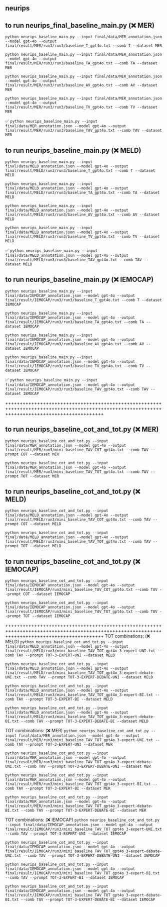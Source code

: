 ## neurips

## to run neurips_final_baseline_main.py (❌ MER)

`python neurips_baseline_main.py --input final/data/MER_annotation.json --model gpt-4o --output final/result/MER/run3/run3/baseline_T_gpt4o.txt --comb T --dataset MER`

`python neurips_baseline_main.py --input final/data/MER_annotation.json --model gpt-4o --output final/result/MER/run3/run3/baseline_TA_gpt4o.txt --comb TA --dataset MER`

`python neurips_baseline_main.py --input final/data/MER_annotation.json --model gpt-4o --output final/result/MER/run3/run3/baseline_AV_gpt4o.txt --comb AV --dataset MER`

`python neurips_baseline_main.py --input final/data/MER_annotation.json --model gpt-4o --output final/result/MER/run3/run3/baseline_TV_gpt4o.txt --comb TV --dataset MER`

✅ `python neurips_baseline_main.py --input final/data/MER_annotation.json --model gpt-4o --output final/result/MER/run3/run3/baseline_TAV_gpt4o.txt --comb TAV --dataset MER`

## to run neurips_baseline_main.py (❌ MELD)

`python neurips_baseline_main.py --input final/data/MELD_annotation.json --model gpt-4o --output final/result/MELD/run3/run3/baseline_T_gpt4o.txt --comb T --dataset MELD`

`python neurips_baseline_main.py --input final/data/MELD_annotation.json --model gpt-4o --output final/result/MELD/run3/run3/baseline_TA_gpt4o.txt --comb TA --dataset MELD`

`python neurips_baseline_main.py --input final/data/MELD_annotation.json --model gpt-4o --output final/result/MELD/run3/run3/baseline_AV_gpt4o.txt --comb AV --dataset MELD`

`python neurips_baseline_main.py --input final/data/MELD_annotation.json --model gpt-4o --output final/result/MELD/run3/run3/baseline_TV_gpt4o.txt --comb TV --dataset MELD`

✅ `python neurips_baseline_main.py --input final/data/MELD_annotation.json --model gpt-4o --output final/result/MELD/run3/run3/baseline_TAV_gpt4o.txt --comb TAV --dataset MELD`

## to run neurips_baseline_main.py (❌ IEMOCAP)

`python neurips_baseline_main.py --input final/data/IEMOCAP_annotation.json --model gpt-4o --output final/result/IEMOCAP/run3/run3/baseline_T_gpt4o.txt --comb T --dataset IEMOCAP`

`python neurips_baseline_main.py --input final/data/IEMOCAP_annotation.json --model gpt-4o --output final/result/IEMOCAP/run3/run3/baseline_TA_gpt4o.txt --comb TA --dataset IEMOCAP`

`python neurips_baseline_main.py --input final/data/IEMOCAP_annotation.json --model gpt-4o --output final/result/IEMOCAP/run3/run3/baseline_AV_gpt4o.txt --comb AV --dataset IEMOCAP`

`python neurips_baseline_main.py --input final/data/IEMOCAP_annotation.json --model gpt-4o --output final/result/IEMOCAP/run3/run3/baseline_TV_gpt4o.txt --comb TV --dataset IEMOCAP`

✅ `python neurips_baseline_main.py --input final/data/IEMOCAP_annotation.json --model gpt-4o --output final/result/IEMOCAP/run3/run3/baseline_TAV_gpt4o.txt --comb TAV --dataset IEMOCAP`

++++++++++++++++++++++++++++++++++++++++++++++++++++++++++++++++++++++++++++++++++++++++++++++++++++++++++++++++++++++++++++++++++++++++++++++

## to run neurips_baseline_cot_and_tot.py (❌ MER)

`python neurips_baseline_cot_and_tot.py --input final/data/MER_annotation.json --model gpt-4o --output final/result/MER/run3/mini_baseline_TAV_COT_gpt4o.txt --comb TAV --prompt COT --dataset MER`

`python neurips_baseline_cot_and_tot.py --input final/data/MER_annotation.json --model gpt-4o --output final/result/MER/run3/mini_baseline_TAV_TOT_gpt4o.txt --comb TAV --prompt TOT --dataset MER`

## to run neurips_baseline_cot_and_tot.py (❌ MELD)

`python neurips_baseline_cot_and_tot.py --input final/data/MELD_annotation.json --model gpt-4o --output final/result/MELD/run3/mini_baseline_TAV_COT_gpt4o.txt --comb TAV --prompt COT --dataset MELD`

`python neurips_baseline_cot_and_tot.py --input final/data/MELD_annotation.json --model gpt-4o --output final/result/MELD/run3/mini_baseline_TAV_TOT_gpt4o.txt --comb TAV --prompt TOT --dataset MELD`

## to run neurips_baseline_cot_and_tot.py (❌ IEMOCAP)

`python neurips_baseline_cot_and_tot.py --input final/data/IEMOCAP_annotation.json --model gpt-4o --output final/result/IEMOCAP/run3/mini_baseline_TAV_COT_gpt4o.txt --comb TAV --prompt COT --dataset IEMOCAP`

`python neurips_baseline_cot_and_tot.py --input final/data/IEMOCAP_annotation.json --model gpt-4o --output final/result/IEMOCAP/run3/mini_baseline_TAV_TOT_gpt4o.txt --comb TAV --prompt TOT --dataset IEMOCAP`

++++++++++++++++++++++++++++++++++++++++++++++++++++++++++++++++++++++++++++++++++++++++++++++++++++++++++++++++++++++++++++++++++++++++++++++
TOT combinations: (❌ MELD)
`python neurips_baseline_cot_and_tot.py --input final/data/MELD_annotation.json --model gpt-4o --output final/result/MELD/run3/mini_baseline_TAV_TOT_gpt4o_3-expert-UNI.txt --comb TAV --prompt TOT-3-EXPERT-UNI --dataset MELD`

`python neurips_baseline_cot_and_tot.py --input final/data/MELD_annotation.json --model gpt-4o --output final/result/MELD/run3/mini_baseline_TAV_TOT_gpt4o_3-expert-debate-UNI.txt --comb TAV --prompt TOT-3-EXPERT-DEBATE-UNI --dataset MELD`

`python neurips_baseline_cot_and_tot.py --input final/data/MELD_annotation.json --model gpt-4o --output final/result/MELD/run3/mini_baseline_TAV_TOT_gpt4o_3-expert-BI.txt --comb TAV --prompt TOT-3-EXPERT-BI --dataset MELD`

`python neurips_baseline_cot_and_tot.py --input final/data/MELD_annotation.json --model gpt-4o --output final/result/MELD/run3/mini_baseline_TAV_TOT_gpt4o_3-expert-debate-BI.txt --comb TAV --prompt TOT-3-EXPERT-DEBATE-BI --dataset MELD`

TOT combinations: (❌ MER)
`python neurips_baseline_cot_and_tot.py --input final/data/MER_annotation.json --model gpt-4o --output final/result/MER/run3/mini_baseline_TAV_TOT_gpt4o_3-expert-UNI.txt --comb TAV --prompt TOT-3-EXPERT-UNI --dataset MER`

`python neurips_baseline_cot_and_tot.py --input final/data/MER_annotation.json --model gpt-4o --output final/result/MER/run3/mini_baseline_TAV_TOT_gpt4o_3-expert-debate-UNI.txt --comb TAV --prompt TOT-3-EXPERT-DEBATE-UNI --dataset MER`

`python neurips_baseline_cot_and_tot.py --input final/data/MER_annotation.json --model gpt-4o --output final/result/MER/run3/mini_baseline_TAV_TOT_gpt4o_3-expert-BI.txt --comb TAV --prompt TOT-3-EXPERT-BI --dataset MER`

`python neurips_baseline_cot_and_tot.py --input final/data/MER_annotation.json --model gpt-4o --output final/result/MER/run3/mini_baseline_TAV_TOT_gpt4o_3-expert-debate-BI.txt --comb TAV --prompt TOT-3-EXPERT-DEBATE-BI --dataset MER`

TOT combinations: (❌ IEMOCAP)
`python neurips_baseline_cot_and_tot.py --input final/data/IEMOCAP_annotation.json --model gpt-4o --output final/result/IEMOCAP/run3/mini_baseline_TAV_TOT_gpt4o_3-expert-UNI.txt --comb TAV --prompt TOT-3-EXPERT-UNI --dataset IEMOCAP`

`python neurips_baseline_cot_and_tot.py --input final/data/IEMOCAP_annotation.json --model gpt-4o --output final/result/IEMOCAP/run3/mini_baseline_TAV_TOT_gpt4o_3-expert-debate-UNI.txt --comb TAV --prompt TOT-3-EXPERT-DEBATE-UNI --dataset IEMOCAP`

`python neurips_baseline_cot_and_tot.py --input final/data/IEMOCAP_annotation.json --model gpt-4o --output final/result/IEMOCAP/run3/mini_baseline_TAV_TOT_gpt4o_3-expert-BI.txt --comb TAV --prompt TOT-3-EXPERT-BI --dataset IEMOCAP`

`python neurips_baseline_cot_and_tot.py --input final/data/IEMOCAP_annotation.json --model gpt-4o --output final/result/IEMOCAP/run3/mini_baseline_TAV_TOT_gpt4o_3-expert-debate-BI.txt --comb TAV --prompt TOT-3-EXPERT-DEBATE-BI --dataset IEMOCAP`
